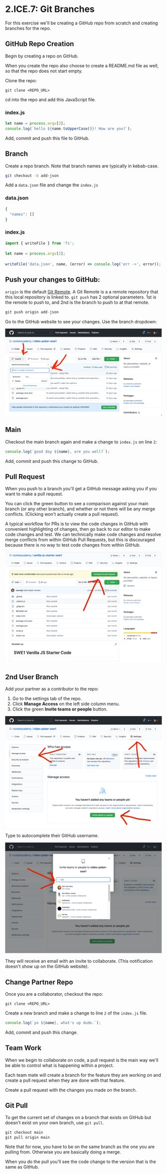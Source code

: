 # 2.ICE.7: Git Branches

For this exercise we'll be creating a GitHub repo from scratch and creating branches for the repo.

## GitHub Repo Creation

Begin by creating a repo on GitHub.

When you create the repo also choose to create a README.md file as well, so that the repo does not start empty.

Clone the repo:

```text
git clone <REPO_URL>
```

cd into the repo and add this JavaScript file.

### index.js

```javascript
let name = process.argv[2];
console.log(`hello ${name.toUpperCase()}! How are you?`);
```

Add, commit and push this file to GitHub.

## Branch

Create a repo branch. Note that branch names are typically in kebab-case.

```bash
git checkout -b add-json
```

Add a `data.json` file and change the `index.js`

### data.json

```javascript
{
  "names": []
}
```

### index.js

```javascript
import { writeFile } from 'fs';

let name = process.argv[2];

writeFile('data.json', name, (error) => console.log('err ->', error));
```

## Push your changes to GitHub:

`origin` is the default [Git Remote](https://git-scm.com/docs/git-remote.html). A Git Remote is a a remote repository that this local repository is linked to. `git push` has 2 optional parameters. 1st is the remote to push to, and 2nd is the branch to push to at that remote.

```javascript
git push origin add-json
```

Go to the GitHub website to see your changes. Use the branch dropdown:

![](../../.gitbook/assets/screen-shot-2020-11-10-at-9.09.52-pm.png)

## Main

Checkout the main branch again and make a change to `index.js` on line `2`:

```javascript
console.log(`good day ${name}, are you well?`);
```

Add, commit and push this change to GitHub.

## Pull Request

When you push to a branch you'll get a GitHub message asking you if you want to make a pull request.

You can click the green button to see a comparison against your main branch \(or any other branch\), and whether or not there will be any merge conflicts. \(Clicking won't actually create a pull request\).

A typical workflow for PRs is to view the code changes in GitHub with convenient highlighting of changes, then go back to our editor to make code changes and test. We can technically make code changes and resolve merge conflicts from within GitHub Pull Requests, but this is discouraged because there is no way to test code changes from within GitHub.

![](../../.gitbook/assets/screen-shot-2020-11-10-at-9.27.42-pm.png)

## 2nd User Branch

Add your partner as a contributor to the repo:

1. Go to the settings tab of the repo.
2. Click **Manage Access** on the left side column menu.
3. Click the green **Invite teams or people** button.

![](../../.gitbook/assets/screen-shot-2020-11-10-at-9.13.35-pm.png)

Type to autocomplete their GitHub username.

![](../../.gitbook/assets/screen-shot-2020-11-10-at-9.13.46-pm.png)

They will receive an email with an invite to collaborate. \(This notification doesn't show up on the GitHub website\).

## Change Partner Repo

Once you are a collaborator, checkout the repo:

```text
git clone <REPO_URL>
```

Create a new branch and make a change to line `2` of the `index.js` file.

```javascript
console.log(`yo ${name}, what's up dude.`);
```

Add, commit and push this change.

## Team Work

When we begin to collaborate on code, a pull request is the main way we'll be able to control what is happening within a project.

Each team mate will create a branch for the feature they are working on and create a pull request when they are done with that feature.

Create a pull request with the changes you made on the branch.

## Git Pull

To get the current set of changes on a branch that exists on GitHub but doesn't exist on your own branch, use `git pull`.

```text
git checkout main
git pull origin main
```

Note that for now, you have to be on the same branch as the one you are pulling from. Otherwise you are basically doing a merge.

When you do the pull you'll see the code change to the version that is the same as GitHub.

